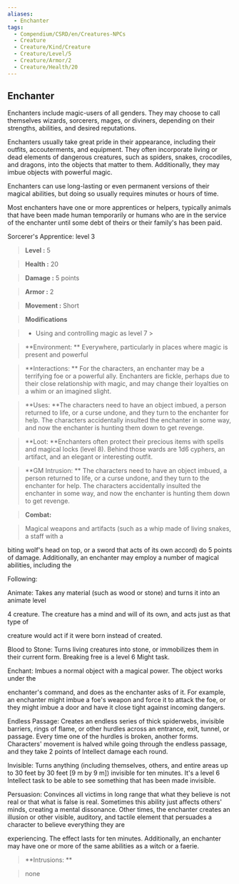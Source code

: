 ```yaml
---
aliases:
  - Enchanter
tags:
  - Compendium/CSRD/en/Creatures-NPCs
  - Creature
  - Creature/Kind/Creature
  - Creature/Level/5
  - Creature/Armor/2
  - Creature/Health/20
---
```

  
    
## Enchanter    
Enchanters include magic-users of all genders. They may choose to call themselves wizards, sorcerers, mages, or diviners, depending on their strengths, abilities, and desired reputations.  
Enchanters usually take great pride in their appearance, including their outfits, accouterments, and equipment. They often incorporate living or dead elements of dangerous creatures, such as spiders, snakes, crocodiles, and dragons, into the objects that matter to them. Additionally, they may imbue objects with powerful magic.  
Enchanters can use long-lasting or even permanent versions of their magical abilities, but doing so usually requires minutes or hours of time.  
Most enchanters have one or more apprentices or helpers, typically animals that have been made human temporarily or humans who are in the service of the enchanter until some debt of theirs or their family's has been paid.  
Sorcerer's Apprentice: level 3    
  
    
> **Level :** 5    
> **Health :** 20    
> **Damage :** 5 points    
> **Armor :** 2    
> **Movement :** Short    
> **Modifications**    
>- Using and controlling magic as level 7 >  
>    
> **Environment: ** Everywhere, particularly in places where magic is present and powerful    
> **Interactions: ** For the characters, an enchanter may be a terrifying foe or a powerful ally. Enchanters are fickle, perhaps due to their close relationship with magic, and may change their loyalties on a whim or an imagined slight.    
> **Uses: **The characters need to have an object imbued, a person returned to life, or a curse undone, and they turn to the enchanter for help. The characters accidentally insulted the enchanter in some way, and now the enchanter is hunting them down to get revenge.    
> **Loot: **Enchanters often protect their precious items with spells and magical locks (level 8). Behind those wards are 1d6 cyphers, an artifact, and an elegant or interesting outfit.    
> **GM Intrusion: ** The characters need to have an object imbued, a person returned to life, or a curse undone, and they turn to the enchanter for help. The characters accidentally insulted the enchanter in some way, and now the enchanter is hunting them down to get revenge.    
  
> **Combat:**   
> Magical weapons and artifacts (such as a whip made of living snakes, a staff with a  
biting wolf's head on top, or a sword that acts of its own accord) do 5 points of damage. Additionally, an enchanter may employ a number of magical abilities, including the  
Following:  
Animate: Takes any material (such as wood or stone) and turns it into an animate level  
4 creature. The creature has a mind and will of its own, and acts just as that type of  
creature would act if it were born instead of created.  
Blood to Stone: Turns living creatures into stone, or immobilizes them in their current form. Breaking free is a level 6 Might task.  
Enchant: Imbues a normal object with a magical power. The object works under the  
enchanter's command, and does as the enchanter asks of it. For example, an enchanter might imbue a foe's weapon and force it to attack the foe, or they might imbue a door and have it close tight against incoming dangers.  
Endless Passage: Creates an endless series of thick spiderwebs, invisible barriers, rings of flame, or other hurdles across an entrance, exit, tunnel, or passage. Every time one of the hurdles is broken, another forms. Characters' movement is halved while going through the endless passage, and they take 2 points of Intellect damage each round.  
Invisible: Turns anything (including themselves, others, and entire areas up to 30 feet by 30 feet [9 m by 9 m]) invisible for ten minutes. It's a level 6 Intellect task to be able to see something that has been made invisible.  
Persuasion: Convinces all victims in long range that what they believe is not real or that what is false is real. Sometimes this ability just affects others' minds, creating a mental dissonance. Other times, the enchanter creates an illusion or other visible, auditory, and tactile element that persuades a character to believe everything they are  
experiencing. The effect lasts for ten minutes. Additionally, an enchanter may have one or more of the same abilities as a witch or a faerie.    
    
  
> **Intrusions: **   
> none    
